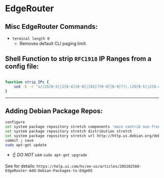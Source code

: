 # EdgeRouter

## Misc EdgeRouter Commands:

-   `terminal length 0`
    -   Removes default CLI paging limit.

## Shell Function to strip `RFC1918` IP Ranges from a config file:

```bash

function strip_IPs {
	sed -E -r 's/(25[0-5]|2[0-4][0-9]|[01]?[0-9][0-9]?)\.(25[0-5]|2[0-4][0-9]|[01]?[0-9][0-9]?)\.(25[0-5]|2[0-4][0-9]|[01]?[0-9][0-9]?)\.(25[0-5]|2[0-4][0-9]|[01]?[0-9][0-9]?)/$IP_ADDRESSES/g' $1
}

```

* * *

## Adding Debian Package Repos:

```bash
configure
set system package repository stretch components 'main contrib non-free'
set system package repository stretch distribution stretch
set system package repository stretch url http://http.us.debian.org/debian
commit ; save
sudo apt-get update
```
-   ☝️ *DO NOT* use `sudo apt-get upgrade`

See for details:
`https://help.ui.com/hc/en-us/articles/205202560-EdgeRouter-Add-Debian-Packages-to-EdgeOS`
